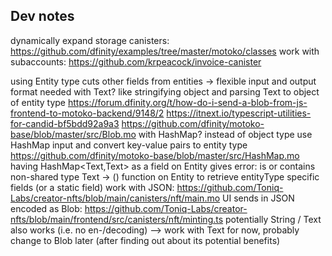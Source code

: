 ## Dev notes
dynamically expand storage canisters: https://github.com/dfinity/examples/tree/master/motoko/classes
work with subaccounts: https://github.com/krpeacock/invoice-canister 

using Entity type cuts other fields from entities -> flexible input and output format needed
with Text? like stringifying object and parsing Text to object of entity type
https://forum.dfinity.org/t/how-do-i-send-a-blob-from-js-frontend-to-motoko-backend/9148/2
https://itnext.io/typescript-utilities-for-candid-bf5bdd92a9a3
https://github.com/dfinity/motoko-base/blob/master/src/Blob.mo
with HashMap? instead of object type use HashMap input and convert key-value pairs to entity type
https://github.com/dfinity/motoko-base/blob/master/src/HashMap.mo
having HashMap<Text,Text> as a field on Entity gives error: is or contains non-shared type Text -> ()
function on Entity to retrieve entityType specific fields (or a static field)
work with JSON: https://github.com/Toniq-Labs/creator-nfts/blob/main/canisters/nft/main.mo
UI sends in JSON encoded as Blob: https://github.com/Toniq-Labs/creator-nfts/blob/main/frontend/src/canisters/nft/minting.ts
potentially String / Text also works (i.e. no en-/decoding) --> work with Text for now, probably change to Blob later (after finding out about its potential benefits)